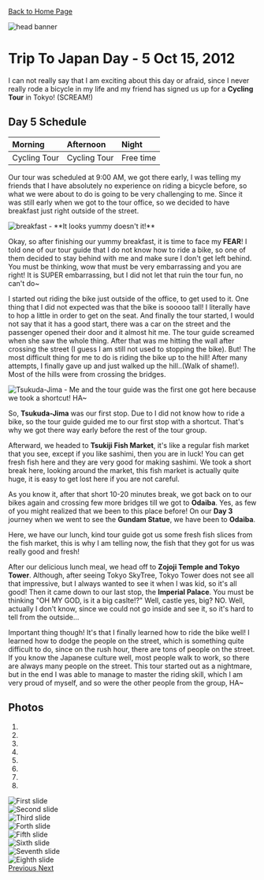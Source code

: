 [Back to Home Page](35.167.164.195)

<img src="https://s3-us-west-2.amazonaws.com/websiteportfolio2017/images/Japan/header/jpheader2.jpg" alt="head banner">

# Trip To Japan Day - 5 Oct 15, 2012

I can not really say that I am exciting about this day or afraid, since I never really rode a bicycle in my life and my friend has signed us up for a **Cycling Tour** in Tokyo! (SCREAM!)

## Day 5 Schedule

| Morning | Afternoon | Night |
| :------------- | :------------- |:------------- |
| Cycling Tour       | Cycling Tour     | Free time       |

Our tour was scheduled at 9:00 AM, we got there early, I was telling my friends that I have absolutely no experience on riding a bicycle before, so what we were about to do is going to be very challenging to me. Since it was still early when we got to the tour office, so we decided to have breakfast just right outside of the street.

<img src="https://scontent.fsnc1-1.fna.fbcdn.net/v/t31.0-8/23213462_10159565726900472_7070597877959167712_o.jpg?oh=cdfcf1bb94a7defb3443027fe3ed72e7&oe=5A6E549E" alt="breakfast">
- **It looks yummy doesn't it!**

Okay, so after finishing our yummy breakfast, it is time to face my **FEAR**! I told one of our tour guide that I do not know how to ride a bike, so one of them decided to stay behind with me and make sure I don't get left behind. You must be thinking, wow that must be very embarrassing and you are right! It is SUPER embarrassing, but I did not let that ruin the tour fun, no can't do~

I started out riding the bike just outside of the office, to get used to it. One thing that I did not expected was that the bike is sooooo tall! I literally have to hop a little in order to get on the seat. And finally the tour started, I would not say that it has a good start, there was a car on the street and the passenger opened their door and it almost hit me. The tour guide screamed when she saw the whole thing. After that was me hitting the wall after crossing the street (I guess I am still not used to stopping the bike). But! The most difficult thing for me to do is riding the bike up to the hill! After many attempts, I finally gave up and just walked up the hill..(Walk of shame!). Most of the hills were from crossing the bridges.

<img src="https://scontent.fsnc1-1.fna.fbcdn.net/v/t31.0-8/23215429_10159565755125472_8747413819867537108_o.jpg?oh=e474c16319711fff2f9fed9ad909d19b&oe=5A64C6BC" alt="Tsukuda-Jima">
- Me and the tour guide was the first one got here because we took a shortcut! HA~

So, **Tsukuda-Jima** was our first stop. Due to I did not know how to ride a bike, so the tour guide guided me to our first stop with a shortcut. That's why we got there way early before the rest of the tour group.

Afterward, we headed to **Tsukiji Fish Market**, it's like a regular fish market that you see, except if you like sashimi, then you are in luck! You can get fresh fish here and they are very good for making sashimi. We took a short break here, looking around the market, this fish market is actually quite huge, it is easy to get lost here if you are not careful.

As you know it, after that short 10-20 minutes break, we got back on to our bikes again and crossing few more bridges till we got to **Odaiba**. Yes, as few of you might realized that we been to this place before! On our **Day 3** journey when we went to see the **Gundam Statue**, we have been to **Odaiba**.

Here, we have our lunch, kind tour guide got us some fresh fish slices from the fish market, this is why I am telling now, the fish that they got for us was really good and fresh!

After our delicious lunch meal, we head off to **Zojoji Temple and Tokyo Tower**. Although, after seeing Tokyo SkyTree, Tokyo Tower does not see all that impressive, but I always wanted to see it when I was kid, so it's all good! Then it came down to our last stop, the **Imperial Palace**. You must be thinking "OH MY GOD, is it a big caslte!?" Well, castle yes, big? NO. Well, actually I don't know, since we could not go inside and see it, so it's hard to tell from the outside...

Important thing though! It's that I finally learned how to ride the bike well! I learned how to dodge the people on the street, which is something quite difficult to do, since on the rush hour, there are tons of people on the street. If you know the Japanese culture well, most people walk to work, so there are always many people on the street. This tour started out as a nightmare, but in the end I was able to manage to master the riding skill, which I am very proud of myself, and so were the other people from the group, HA~

## Photos
<div id="carousel-example-generic" class="carousel slide" data-ride="carousel">
  <ol class="carousel-indicators">
    <li data-target="#carousel-example-generic" data-slide-to="0" class="active"></li>
    <li data-target="#carousel-example-generic" data-slide-to="1"></li>
    <li data-target="#carousel-example-generic" data-slide-to="2"></li>
    <li data-target="#carousel-example-generic" data-slide-to="3"></li>
    <li data-target="#carousel-example-generic" data-slide-to="4"></li>
    <li data-target="#carousel-example-generic" data-slide-to="5"></li>
    <li data-target="#carousel-example-generic" data-slide-to="6"></li>
    <li data-target="#carousel-example-generic" data-slide-to="7"></li>
  </ol>
  <div class="carousel-inner" role="listbox">
    <div class="item active">
      <img src="images/PROG270-MIDTERM/10-15-Day4/Sumida_River1.jpg" alt="First slide">
    </div>
    <div class="item">
      <img src="images/PROG270-MIDTERM/10-15-Day4/Sumida_River2.jpg" alt="Second slide">
    </div>
    <div class="item">
      <img src="images/PROG270-MIDTERM/10-15-Day4/Sumida_River3.jpg" alt="Third slide">
    </div>
    <div class="item">
      <img src="images/PROG270-MIDTERM/10-15-Day4/Sumida_River4.jpg" alt="Forth slide">
    </div>
    <div class="item">
      <img src="images/PROG270-MIDTERM/10-15-Day4/Sumida_River5.jpg" alt="Fifth slide">
    </div>
    <div class="item">
      <img src="images/PROG270-MIDTERM/10-15-Day4/Sumida_River6.jpg" alt="Sixth slide">
    </div>
    <div class="item">
      <img src="images/PROG270-MIDTERM/10-15-Day4/Zojoji_Temple_and_Tokyo_Tower.jpg" alt="Seventh slide">
    </div>
    <div class="item">
      <img src="images/PROG270-MIDTERM/10-15-Day4/Imperial_Palace.jpg" alt="Eighth slide">
    </div>
  </div>
  <a class="left carousel-control" href="#carousel-example-generic" role="button" data-slide="prev">
    <span class="glyphicon glyphicon-chevron-left" aria-hidden="true"></span>
    <span class="sr-only">Previous</span>
  </a>
  <a class="right carousel-control" href="#carousel-example-generic" role="button" data-slide="next">
    <span class="glyphicon glyphicon-chevron-right" aria-hidden="true"></span>
    <span class="sr-only">Next</span>
  </a>
</div>
